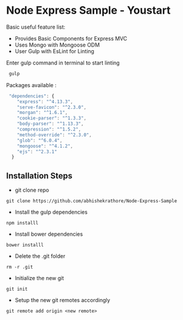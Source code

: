 # Node Express Sample - Youstart

Basic useful feature list:

 * Provides Basic Components for Express MVC
 * Uses Mongo with Mongoose ODM
 * User Gulp with EsLint for Linting

Enter gulp command in terminal to start linting

```javascript
 gulp
```
Packages available :

```javascript
 "dependencies": {
    "express": "^4.13.3",
    "serve-favicon": "^2.3.0",
    "morgan": "^1.6.1",
    "cookie-parser": "^1.3.3",
    "body-parser": "^1.13.3",
    "compression": "^1.5.2",
    "method-override": "^2.3.0",
    "glob": "^6.0.4",
    "mongoose": "^4.1.2",
    "ejs": "^2.3.1"
  }
```

## Installation Steps

* git clone repo
```
git clone https://github.com/abhishekrathore/Node-Express-Sample
```

* Install the gulp dependencies
```
npm installl
```

* Install bower dependencies
```
bower installl
```

* Delete the .git folder
```
rm -r .git
```

* Initialize the new git
```
git init
```

* Setup the new git remotes accordingly
```
git remote add origin <new remote>
```


